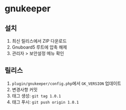 # gnukeeper

## 설치

1. 최신 릴리스에서 ZIP 다운로드
2. Gnuboard5 루트에 압축 해제
3. 관리자 > 보안설정 메뉴 확인

## 릴리스

1. `plugin/gnukeeper/config.php`에서 `GK_VERSION` 업데이트
2. 변경사항 커밋
3. 태그 생성: `git tag 1.0.1` 
4. 태그 푸시: `git push origin 1.0.1`
